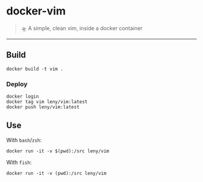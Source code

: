 # docker-vim

> 🛸 A simple, clean vim, inside a docker container

* * *

## Build

    docker build -t vim .

### Deploy

    docker login
    docker tag vim leny/vim:latest
    docker push leny/vim:latest

## Use

With `bash`/`zsh`:

    docker run -it -v $(pwd):/src leny/vim

With `fish`:

    docker run -it -v (pwd):/src leny/vim
